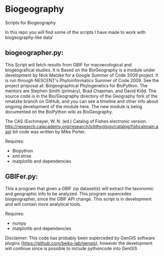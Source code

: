 Biogeography
============

Scripts for Biogeography

In this repo you will find some of the scripts I have made to work with biogeography-like data'

biogeographer.py:
----------------
This Script will fetch results from GBIF for macoecological and biogeografical studies.
It is Based on the BioGeography is a module under development by Nick Matzke for a Google
Summer of Code 2009 project. It is run through NESCENT's Phyloinformatics Summer of Code 
2009. See the project proposal at: 
Biogeographical Phylogenetics for BioPython. 
The mentors are Stephen Smith (primary), Brad Chapman, and David Kidd. 
The source code is in the Bio/Geography directory of the Geography fork of the nmatzke branch
on GitHub, and you can see a timeline and other info about ongoing development of the module
here. The new module is being documented on the BioPython wiki as BioGeography.

The CAS (Eschmeyer, W. N. (ed.) Catalog of Fishes electronic version.
http://research.calacademy.org/research/ichthyology/catalog/fishcatmain.asp) bit code was 
written by Mike Porter.

Requires: 
- Biopython
- xml.etree
- matplotlib and dependencies

GBIFer.py:
----------
This a program that given a GBIF zip dataset(s) will extract the taxonomic and geographic info
to be analyzed. This program supercedes biogeographer, since the GBIF API change. This script is in development and will contain more analytical tools.

Requires: 
- numpy
- matplotlib and dependencies



Disclaimer: This code has probably been superceded by GenGIS software plugins (https://github.com/beiko-lab/gengis), however the development will continue since is possible to include pythoncode into GenGIS
